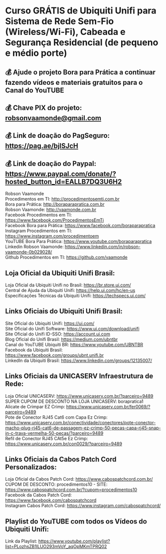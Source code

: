 # Curso GRÁTIS de Ubiquiti Unifi para Sistema de Rede Sem-Fio (Wireless/Wi-Fi), Cabeada e Segurança Residencial (de pequeno e médio porte)

## 💰 Ajude o projeto Bora para Prática a continuar fazendo vídeos e materiais gratuitos para o Canal do YouTUBE
## 💰 Chave PIX do projeto: robsonvaamonde@gmail.com
## 💰 Link de doação do PagSeguro: https://pag.ae/bjlSJcH
## 💰 Link de doação do Paypal: https://www.paypal.com/donate/?hosted_button_id=EALLB7DQ3U6H2

Robson Vaamonde<br>
Procedimentos em TI: http://procedimentosemti.com.br<br>
Bora para Prática: http://boraparapratica.com.br<br>
Robson Vaamonde: http://vaamonde.com.br<br>
Facebook Procedimentos em TI: https://www.facebook.com/ProcedimentosEmTi<br>
Facebook Bora para Prática: https://www.facebook.com/boraparapratica<br>
Instagram Procedimentos em TI: https://www.instagram.com/procedimentoem<br>
YouTUBE Bora Para Prática: https://www.youtube.com/boraparapratica<br>
Linkedin Robson Vaamonde: https://www.linkedin.com/in/robson-vaamonde-0b029028/<br>
Github Procedimentos em TI: https://github.com/vaamonde<br>

## **Loja Oficial da Ubiquiti Unifi Brasil:**
Loja Oficial da Ubiquiti Unifi no Brasil: https://br.store.ui.com/<br>
Central de Ajuda da Ubiquiti Unifi: https://help.ui.com/hc/en-us<br>
Especificações Técnicas da Ubiquiti Unifi: https://techspecs.ui.com/<br>

## **Links Oficiais do Ubiquiti Unifi Brasil:**
Site Oficial do Ubiquiti Unifi: https://ui.com/<br>
Site Oficial do Unifi Software: https://www.ui.com/download/unifi<br>
Site Oficial do Unifi ID-SSO: https://account.ui.com<br>
Blog Oficial do Unifi Brasil: https://medium.com/ubntbr<br>
Canal do YouTUBE Ubiquiti BR: https://www.youtube.com/UBNTBR<br>
Facebook da Ubiquiti Brasil: https://www.facebook.com/groups/ubnt.unifi.br<br>
LinkedIn da Ubiquiti Brasil: https://www.linkedin.com/groups/12135007/<br>

## **Links Oficiais da UNICASERV Infraestrutura de Rede:**
Loja Oficial UNICASERV: https://www.unicaserv.com.br/?parceiro=9489<br>
SUPER CUPOM DE DESCONTO NA LOJA UNICASERV: borapratica1<br>
Alicate de Crimpar EZ Crimp: https://www.unicaserv.com.br/fer0069/?parceiro=9489<br>
Pote de Conector RJ45 Cat6 com Capa Ez Crimp: https://www.unicaserv.com.br/conectividade/conectores/pote-conector-macho-plug-rj45-cat6-de-passagem-ez-crimp-50-pecas-capa-rj45-snap-in-c-trava-vermelha-50-pecas/?parceiro=9489<br>
Refil de Conector RJ45 CAt5e Ez Crimp: https://www.unicaserv.com.br/con0029/?parceiro=9489

## **Links Oficiais da Cabos Patch Cord Personalizados:**
Loja Oficial da Cabos Patch Cord: https://www.cabospatchcord.com.br/<br>
CUPOM DE DESCONTO: procedimentos10 - SITE: https://www.cabospatchcord.com.br/?cupom=procedimentos10<br>
Facebook da Cabos Patch Cord: https://www.facebook.com/cabospatchcord<br>
Instagram Cabos Patch Cord: https://www.instagram.com/cabospatchcord/

## **Playlist do YouTUBE com todos os Vídeos do Ubiquiti Unifi:**
Link da Playlist: https://www.youtube.com/playlist?list=PLozhsZB1lLUO293mVoY_aqOpMKmTPRQ02
